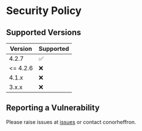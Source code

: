 # Security Policy

## Supported Versions

| Version | Supported          |
| ------- | ------------------ |
| 4.2.7   | :white_check_mark: |
| <= 4.2.6   | :x: |
| 4.1.x   | :x: |
| 3.x.x   | :x:                |

## Reporting a Vulnerability

Please raise issues at [issues](https://github.com/conorheffron/ironoc-db/issues) or contact conorheffron.
